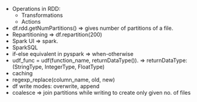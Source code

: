 - Operations in RDD:
	- Transformations
	- Actions
- df.rdd.getNumPartitions() => gives number of partitions of a file.
- Repartitioning => df.repartition(200)
- Spark UI => spark.
- SparkSQL
- if-else equivalent in pyspark => when-otherwise
- udf_func = udf(function_name, returnDataType()). => returnDataType: (StringType, IntegerType, FloatType)
- caching
- regexp_replace(column_name, old, new)
- df write modes: overwrite, append
- coalesce => join partitions while writing to create only given no. of files